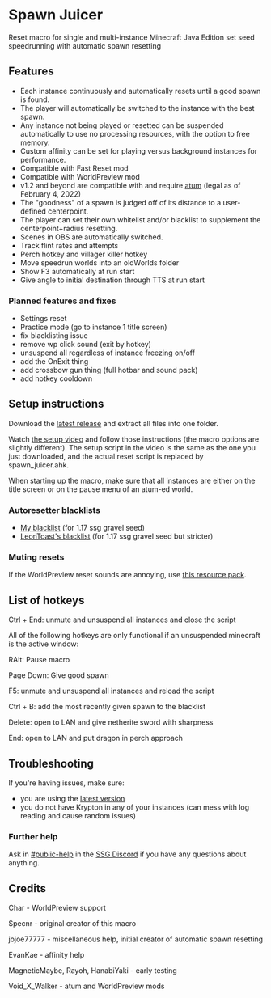 # Spawn Juicer

Reset macro for single and multi-instance Minecraft Java Edition set seed speedrunning with automatic spawn resetting

## Features

- Each instance continuously and automatically resets until a good spawn is found.
- The player will automatically be switched to the instance with the best spawn.
- Any instance not being played or resetted can be suspended automatically to use no processing resources, with the option to free memory.
- Custom affinity can be set for playing versus background instances for performance.
- Compatible with Fast Reset mod
- Compatible with WorldPreview mod
- v1.2 and beyond are compatible with and require [atum] (legal as of February 4, 2022)
- The "goodness" of a spawn is judged off of its distance to a user-defined centerpoint.
- The player can set their own whitelist and/or blacklist to supplement the centerpoint+radius resetting.
- Scenes in OBS are automatically switched.
- Track flint rates and attempts
- Perch hotkey and villager killer hotkey
- Move speedrun worlds into an oldWorlds folder
- Show F3 automatically at run start
- Give angle to initial destination through TTS at run start

### Planned features and fixes
- Settings reset
- Practice mode (go to instance 1 title screen)
- fix blacklisting issue
- remove wp click sound (exit by hotkey)
- unsuspend all regardless of instance freezing on/off
- add the OnExit thing
- add crossbow gun thing (full hotbar and sound pack)
- add hotkey cooldown

## Setup instructions

Download the [latest release] and extract all files into one folder.

Watch [the setup video] and follow those instructions (the macro options are slightly different). The setup script in the video is the same as the one you just downloaded, and the actual reset script is replaced by spawn_juicer.ahk.

When starting up the macro, make sure that all instances are either on the title screen or on the pause menu of an atum-ed world.

### Autoresetter blacklists
- [My blacklist] (for 1.17 ssg gravel seed)
- [LeonToast's blacklist] (for 1.17 ssg gravel seed but stricter)

### Muting resets
If the WorldPreview reset sounds are annoying, use [this resource pack].

## List of hotkeys

Ctrl + End: unmute and unsuspend all instances and close the script

All of the following hotkeys are only functional if an unsuspended minecraft is the active window:

RAlt: Pause macro

Page Down: Give good spawn

F5: unmute and unsuspend all instances and reload the script

Ctrl + B: add the most recently given spawn to the blacklist

Delete: open to LAN and give netherite sword with sharpness

End: open to LAN and put dragon in perch approach

## Troubleshooting

If you're having issues, make sure:
- you are using the [latest version]
- you do not have Krypton in any of your instances (can mess with log reading and cause random issues)

### Further help

Ask in [#public-help] in the [SSG Discord] if you have any questions about anything.

## Credits

Char - WorldPreview support

Specnr - original creator of this macro

jojoe77777 - miscellaneous help, initial creator of automatic spawn resetting

EvanKae - affinity help

MagneticMaybe, Rayoh, HanabiYaki - early testing

Void_X_Walker - atum and WorldPreview mods

  [latest release]: <https://github.com/pjagada/spawn-juicer/releases/latest>
  [latest version]: <https://github.com/pjagada/spawn-juicer/releases/latest>
  [the setup video]: <https://youtu.be/0xAHMW93MQw>
  [My blacklist]: <https://cdn.discordapp.com/attachments/846477312438566934/919571471737704508/blacklist.txt>
  [LeonToast's blacklist]: <https://cdn.discordapp.com/attachments/854508085422325770/859798746098696222/blacklist.txt>
  [atum]: <https://github.com/VoidXWalker/atum/releases/latest>
  [this resource pack]: <https://cdn.discordapp.com/attachments/755882336209338388/970560304763273297/mutesounds.zip>
  [#public-help]: <https://discord.com/channels/755878212571103392/861679137805434930>
  [SSG Discord]: <https://discord.gg/EFvygzt>
